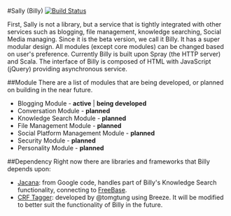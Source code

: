 #Sally (Billy) [![Build Status](https://travis-ci.org/windweller/Spray-Blog.svg?branch=Spray-Blog)](https://travis-ci.org/windweller/Spray-Blog)

First, Sally is not a library, but a service that is tightly integrated with other services such as blogging, file management, knowledge searching, Social Media managing. Since it is the beta version, we call it Billy. It has a super modular design. All modules (except core modules) can be changed based on user's preference. Currently Billy is built upon Spray (the HTTP server) and Scala. The interface of Billy is composed of HTML with JavaScript (jQuery) providing asynchronous service.

##Module
There are a list of modules that are being developed, or planned on building in the near future.
* Blogging Module - **active** | **being developed** 
* Conversation Module - **planned**
* Knowledge Search Module - **planned**
* File Management Module - **planned**
* Social Platform Management Module - **planned**
* Security Module - **planned**
* Personality Module - **planned**

##Dependency
Right now there are libraries and frameworks that Billy depends upon:
* [Jacana](https://code.google.com/p/jacana/): from Google code, handles part of Billy's Knowledge Search functionality, connecting to [FreeBase](freebase.com).
* [CRF Tagger](https://github.com/tomtung/nlp-class/tree/master/hw4): developed by @tomgtung using Breeze. It will be modified to better suit the functionality of Billy in the future.
